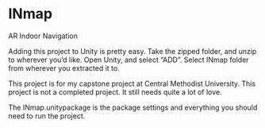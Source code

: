 # INmap
AR Indoor Navigation

Adding this project to Unity is pretty easy. Take the zipped folder, and unzip to wherever you’d like. Open Unity, and select “ADD”. 
Select INmap folder from wherever you extracted it to.

This project is for my capstone project at Central Methodist University.
This project is not a completed project. It still needs quite a lot of love. 

The INmap.unitypackage is the package settings and everything you should need to run the project. 
